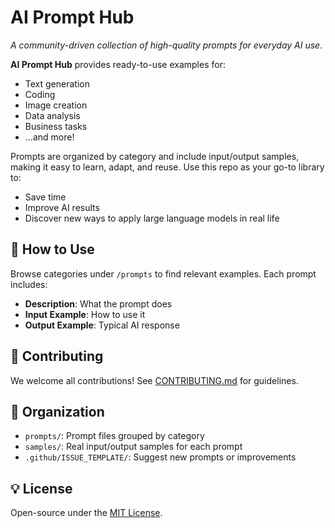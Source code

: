 # AI Prompt Hub

_A community-driven collection of high-quality prompts for everyday AI use._

**AI Prompt Hub** provides ready-to-use examples for:
- Text generation
- Coding
- Image creation
- Data analysis
- Business tasks
- ...and more!

Prompts are organized by category and include input/output samples, making it easy to learn, adapt, and reuse. Use this repo as your go-to library to:
- Save time
- Improve AI results
- Discover new ways to apply large language models in real life

## 🌟 How to Use
Browse categories under `/prompts` to find relevant examples. Each prompt includes:
- **Description**: What the prompt does
- **Input Example**: How to use it
- **Output Example**: Typical AI response

## 📝 Contributing
We welcome all contributions! See [CONTRIBUTING.md](CONTRIBUTING.md) for guidelines.

## 📁 Organization
- `prompts/`: Prompt files grouped by category
- `samples/`: Real input/output samples for each prompt
- `.github/ISSUE_TEMPLATE/`: Suggest new prompts or improvements

## 💡 License
Open-source under the [MIT License](LICENSE).